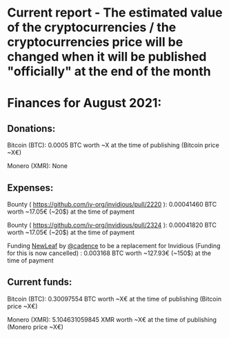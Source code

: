 # Current report - The estimated value of the cryptocurrencies / the cryptocurrencies price will be changed when it will be published "officially" at the end of the month

# Finances for August 2021:


## Donations:

Bitcoin (BTC): 0.0005 BTC worth ~X at the time of publishing (Bitcoin price ~X€)

Monero (XMR): None


## Expenses:

Bounty ( https://github.com/iv-org/invidious/pull/2220 ): 0.00041460 BTC worth ~17.05€ (~20$) at the time of payment

Bounty ( https://github.com/iv-org/invidious/pull/2324 ): 0.00041820 BTC worth ~17.05€ (~20$) at the time of payment

Funding [NewLeaf](https://git.sr.ht/~cadence/NewLeaf) by [@cadence](https://sr.ht/~cadence/) to be a replacement for Invidious (Funding for this is now cancelled) : 0.003168 BTC worth ~127.93€ (~150$) at the time of payment


## Current funds:

Bitcoin (BTC): 0.30097554 BTC worth ~X€ at the time of publishing (Bitcoin price ~X€)

Monero (XMR): 5.104631059845 XMR worth ~X€ at the time of publishing (Monero price ~X€)
